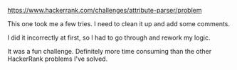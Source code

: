 https://www.hackerrank.com/challenges/attribute-parser/problem

This one took me a few tries.  I need to clean it up and add some comments.

I did it incorrectly at first, so I had to go through and rework my logic.

It was a fun challenge.  Definitely more time consuming than the other HackerRank problems I've solved.
